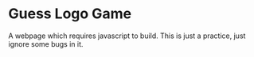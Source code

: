 # Guess Logo Game
A webpage which requires javascript to build. This is just a practice, just ignore some bugs in it.
